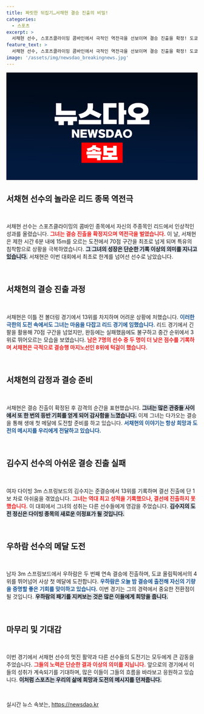 ```yaml
---
title: 짜릿한 뒤집기…서채현 결승 진출의 비밀!
categories:
  - 스포츠
excerpt: >
  서채현 선수, 스포츠클라이밍 콤바인에서 극적인 역전극을 선보이며 결승 진출을 확정! 도쿄의 아쉬움을 날리고 첫 메달 도전이 시작된다.
feature_text: >
  서채현 선수, 스포츠클라이밍 콤바인에서 극적인 역전극을 선보이며 결승 진출을 확정! 도쿄의 아쉬움을 날리고 첫 메달 도전이 시작된다.
image: '/assets/img/newsdao_breakingnews.jpg'
---
```


<p><img src="/assets/img/newsdao_breakingnews.jpg" alt="koreaapp 속보" /></p>

<h2 data-ke-size="size26">서채현 선수의 놀라운 리드 종목 역전극</h2>

<p data-ke-size="size16">&nbsp;</p>

<p>서채현 선수는 스포츠클라이밍의 콤바인 종목에서 자신의 주종목인 리드에서 인상적인 성과를 올렸습니다. <b><span style="color: #ee2323;">그녀는 결승 진출을 확정지으며 역전극을 벌였습니다.</span></b> 이 날, 서채현은 제한 시간 6분 내에 15m를 오르는 도전에서 70점 구간을 최초로 넘게 되며 특유의 침착함으로 상황을 극복하였습니다. <b><span style="background-color: #21538527;">그 그녀의 성장은 단순한 기록 이상의 의미를 지니고 있습니다.</span></b> 서채현은 이번 대회에서 최초로 한계를 넘어선 선수로 남았습니다. </p>

<p data-ke-size="size16">&nbsp;</p>

<h2 data-ke-size="size26">서채현의 결승 진출 과정</h2>

<p data-ke-size="size16">&nbsp;</p>

<p>서채현은 이틀 전 볼더링 경기에서 13위를 차지하며 어려운 상황에 처했습니다. <b><span style="color: #1a5490;">이러한 극한의 도전 속에서도 그녀는 마음을 다잡고 리드 경기에 임했습니다.</span></b> 리드 경기에서 긴 팔을 활용해 70점 구간을 넘었지만, 완등에는 실패했음에도 불구하고 중간 순위에서 3위로 뛰어오르는 모습을 보였습니다. <b><span style="color: #ee2323;">남은 7명의 선수 중 두 명이 더 낮은 점수를 기록하며 서채현은 극적으로 결승행 마지노선인 8위에 턱걸이 했습니다.</span></b></p>

<p data-ke-size="size16">&nbsp;</p>

<h2 data-ke-size="size26">서채현의 감정과 결승 준비</h2>

<p data-ke-size="size16">&nbsp;</p>

<p>서채현은 결승 진출이 확정된 후 감격의 순간을 표현했습니다. <b><span style="background-color: #21538527;">그녀는 많은 관중들 사이에서 또 한 번의 등반 기회를 얻게 되어 감사함을 느꼈습니다.</span></b> 이제 그녀는 다가오는 결승을 통해 생애 첫 메달에 도전할 준비를 하고 있습니다. <b><span style="color: #1a5490;">서채현의 이야기는 항상 희망과 도전의 메시지를 우리에게 전달하고 있습니다.</span></b></p>

<p data-ke-size="size16">&nbsp;</p>

<h2 data-ke-size="size26">김수지 선수의 아쉬운 결승 진출 실패</h2>

<p data-ke-size="size16">&nbsp;</p>

<p>여자 다이빙 3m 스프링보드의 김수지는 준결승에서 13위를 기록하며 결선 진출에 단 1보 차로 아쉬움을 겪었습니다. <b><span style="color: #ee2323;">그녀는 역대 최고 성적을 기록했으나, 결선에 진출하지 못했습니다.</span></b> 이 대회에서 그녀의 성취는 다른 선수들에게 영감을 주었습니다. <b><span style="background-color: #21538527;">김수지의 도전 정신은 다이빙 종목의 새로운 이정표가 될 것입니다.</span></b></p>

<p data-ke-size="size16">&nbsp;</p>

<h2 data-ke-size="size26">우하람 선수의 메달 도전</h2>

<p data-ke-size="size16">&nbsp;</p>

<p>남자 3m 스프링보드에서 우하람은 두 번째 연속 결승에 진출하며, 도쿄 올림픽에서의 4위를 뛰어넘어 사상 첫 메달에 도전합니다. <b><span style="color: #1a5490;">우하람은 오늘 밤 결승에 출전해 자신의 기량을 증명할 좋은 기회를 맞이하고 있습니다.</span></b> 이번 경기는 그의 경력에서 중요한 전환점이 될 것입니다. <b><span style="background-color: #21538527;">우하람의 패기를 지켜보는 것은 많은 이들에게 희망을 줍니다.</span></b></p>

<p data-ke-size="size16">&nbsp;</p>

<h2 data-ke-size="size26">마무리 및 기대감</h2>

<p data-ke-size="size16">&nbsp;</p>

<p>이번 경기에서 서채현 선수의 멋진 활약과 다른 선수들의 도전기는 모두에게 큰 감동을 주었습니다. <b><span style="color: #ee2323;">그들의 노력은 단순한 결과 이상의 의미를 지닙니다.</span></b> 앞으로의 경기에서 이들의 성취가 계속되기를 기대하며, 많은 이들이 그들의 흐름을 바라보고 응원하고 있습니다. <b><span style="background-color: #21538527;">이처럼 스포츠는 우리의 삶에 희망과 도전의 메시지를 던져줍니다.</span></b></p>

<p data-ke-size="size16">&nbsp;</p>
실시간 뉴스 속보는, <a href="https://newsdao.kr" rel="dofollow">https://newsdao.kr</a>


